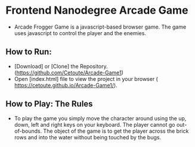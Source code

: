 # Frontend Nanodegree Arcade Game
* Arcade Frogger Game is a javascript-based browser game. The game uses javascript to control the player and the enemies.

## How to Run:

* [Download] or [Clone] the Repository.(https://github.com/Cetoute/Arcade-Game1)
* Open [index.html] file to view the project in your browser ( https://cetoute.github.io/Arcade-Game1/).



## How to Play: The Rules
* To play the game you simply move the character around using the up, down, left and right keys on your keyboard. The player cannot go out-of-bounds. The object of the game is to get the player across the brick rows and into the water without being touched by the bugs. 
 
